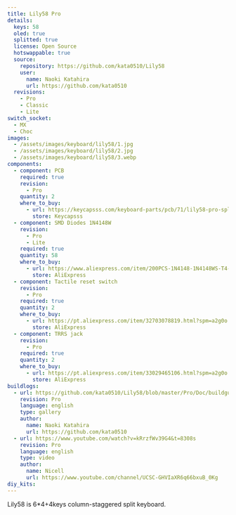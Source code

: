 ```yaml
---
title: Lily58 Pro
details:
  keys: 58
  oled: true
  splitted: true
  license: Open Source
  hotswappable: true
  source:
    repository: https://github.com/kata0510/Lily58
    user:
      name: Naoki Katahira
      url: https://github.com/kata0510
  revisions:
    - Pro
    - Classic
    - Lite
switch_socket:
  - MX
  - Choc
images:
  - /assets/images/keyboard/lily58/1.jpg
  - /assets/images/keyboard/lily58/2.jpg
  - /assets/images/keyboard/lily58/3.webp
components:
  - component: PCB
    required: true
    revision:
      - Pro
    quantity: 2
    where_to_buy:
      - url: https://keycapsss.com/keyboard-parts/pcb/71/lily58-pro-split-keyboard-pcb?c=14
        store: Keycapsss
  - component: SMD Diodes 1N4148W
    revision:
      - Pro
      - Lite
    required: true
    quantity: 58
    where_to_buy:
      - url: https://www.aliexpress.com/item/200PCS-1N4148-1N4148WS-T4-1N4148W-SMD-0805-SOD-323-IN4148-0805-SOD323-Switching-Diode-new-and/32774047563.html?spm=a2g0o.cart.0.0.74333c00fty2j5
        store: AliExpress
  - component: Tactile reset switch
    revision:
      - Pro
    required: true
    quantity: 2
    where_to_buy:
      - url: https://pt.aliexpress.com/item/32703078819.html?spm=a2g0o.cart.0.0.74333c00dVqFLu
        store: AliExpress
  - component: TRRS jack
    revision:
      - Pro
    required: true
    quantity: 2
    where_to_buy:
      - url: https://pt.aliexpress.com/item/33029465106.html?spm=a2g0o.cart.0.0.74333c00dVqFLu
        store: AliExpress
buildlogs:
  - url: https://github.com/kata0510/Lily58/blob/master/Pro/Doc/buildguide_en.md
    revision: Pro
    language: english
    type: gallery
    author:
      name: Naoki Katahira
      url: https://github.com/kata0510
  - url: https://www.youtube.com/watch?v=kRrzfWv39G4&t=8308s
    revision: Pro
    language: english
    type: video
    author:
      name: Nicell
      url: https://www.youtube.com/channel/UCSC-GHVIaXR6q66bxuB_0Kg
diy_kits:
---
```


Lily58 is 6\*4+4keys column-staggered split keyboard.
